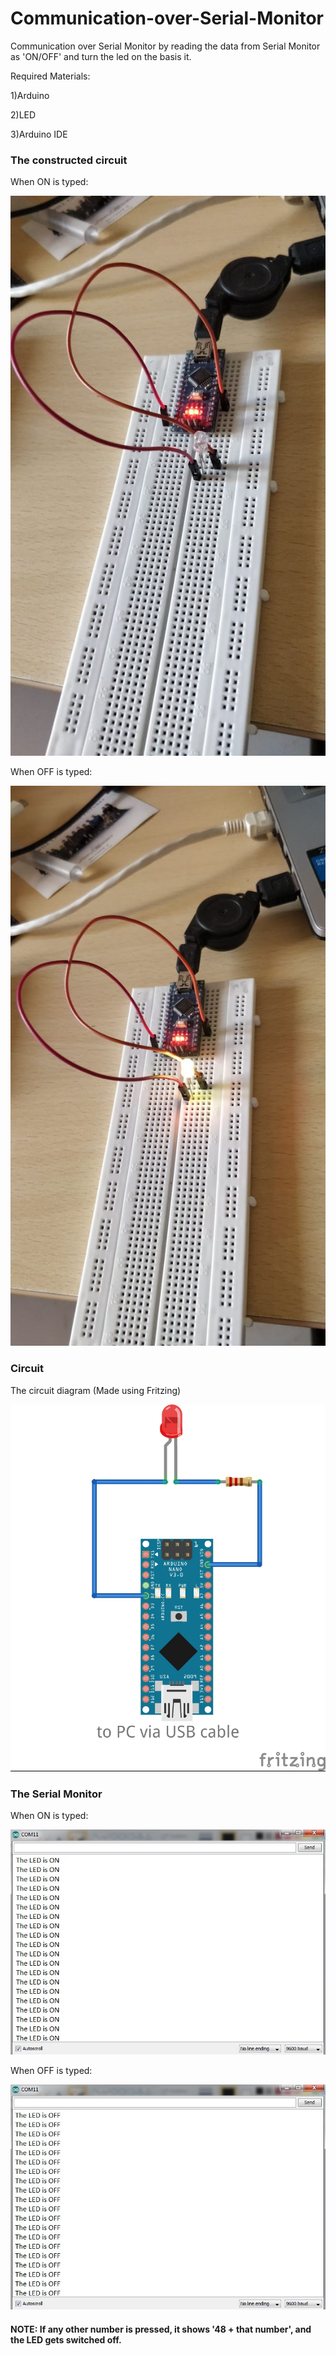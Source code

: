 # Communication-over-Serial-Monitor


Communication over Serial Monitor by reading the data from Serial Monitor as 'ON/OFF' and turn the led on the basis it.

Required Materials:

  1)Arduino
  
  2)LED
  
  3)Arduino IDE
  
### The constructed circuit
When ON is typed:

![](constructedcircuit0.jpeg)

When OFF is typed:

![](Constructedcircuit1.jpeg)

### Circuit 
The circuit diagram (Made using Fritzing)

![](Circuitdig.jpeg)

### The Serial Monitor

When ON is typed:

![](serialmonitor1.jpeg)

When OFF is typed:

![](serialmonitor2.jpeg)


#### NOTE: If any other number is pressed, it shows '48 + that number', and the LED gets switched off.
